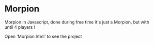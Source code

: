 # Morpion

Morpion in Javascript, done during free time
It's just a Morpion, but with until 4 players !

Open 'Morpion.html' to see the project
